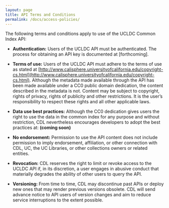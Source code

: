 ```yaml
---
layout: page
title: API Terms and Conditions
permalink: /docs/access-policies/
---
```

The following terms and conditions apply to use of the UCLDC Common Index API:

- **Authentication:** Users of the UCLDC API must be authenticated. The process for obtaining an API key is documented at [forthcoming].

- **Terms of use:** Users of the UCLDC API must adhere to the terms of use as stated at [http://www.calisphere.universityofcalifornia.edu/copyright-cs.html](http://www.calisphere.universityofcalifornia.edu/copyright-cs.html). Although the metadata made available through the API has been made available under a CC0 public domain dedication, the content described in the metadata is not. Content may be subject to copyright, rights of privacy, rights of publicity and other restrictions. It is the user’s responsibility to respect these rights and all other applicable laws.

- **Data use best practices:** Although the CC0 dedication gives users the right to use the data in the common index for any purpose and without restriction, CDL nevertheless encourages developers to adopt the best practices at: **(coming soon)** 

- **No endorsement:** Permission to use the API content does not include permission to imply endorsement, affiliation, or other connection with CDL, UC, the UC Libraries, or other collections owners or related entities. 

- **Revocation:** CDL reserves the right to limit or revoke access to the UCLDC API if, in its discretion, a user engages in abusive conduct that materially degrades the ability of other users to query the API.

- **Versioning:** From time to time, CDL may discontinue past APIs or deploy new ones that may render previous versions obsolete. CDL will send advance notice to API users of version changes and aim to reduce service interruptions to the extent possible. 
